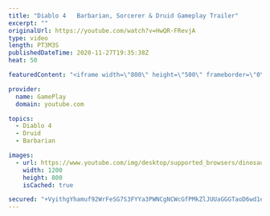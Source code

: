 ```yaml
---
title: "Diablo 4   Barbarian, Sorcerer & Druid Gameplay Trailer"
excerpt: ""
originalUrl: https://youtube.com/watch?v=HwQR-FRevjA
type: video
length: PT3M3S
publishedDateTime: 2020-11-27T19:35:38Z
heat: 50

featuredContent: "<iframe width=\"800\" height=\"500\" frameborder=\"0\" src=\"https://www.youtube.com/embed/HwQR-FRevjA\" allow=\"accelerometer; autoplay; encrypted-media; gyroscope; picture-in-picture\" allowfullscreen></iframe>"

provider:
  name: GamePlay
  domain: youtube.com

topics:
  - Diablo 4
  - Druid
  - Barbarian

images:
  - url: https://www.youtube.com/img/desktop/supported_browsers/dinosaur.png
    width: 1200
    height: 800
    isCached: true

secured: "+VyithgYhamuf92WrFeSG7S3FYYa3PWNCgNCWcGfPMkZlJUUaGGGTaoD6wd1e5QLjM8ouKQm12InHp0CszVJHCvuFEINd7DtRh6ApIrjjQmBge8FHZfJZ0loVkiNw+4VdGHNqc6LvNPrRUK+2GoMUGlvEihVkRdr6lmyOjycMg113Tn14OhZ/BzjAWSF8SHIP5Rgr0oDxylA5kJO4gbVeAIqzLEoa729ICIAWW2YjANjHAWfyt/DDOyI615K5PrylMJ6koRgOHc+46OMG7hsbE5siVN5weqS9lvFNVXtGz1PiHmufH7sBmWeufXwORnJm0L0zkvCn91k5y2Ycu5D9nMm6c+l8sMAtnjypwFVGiALcnTAjYkPj676tHZUbovc86+fqBEBBz6lCgIWHr83ZpAlYsw9yUlSliQ38HHwTJs=;DXmAMps+Uu3zO7AWrn9tjQ=="
---
```


